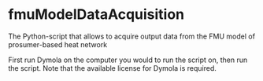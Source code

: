 # fmuModelDataAcquisition
The Python-script that allows to acquire output data from the FMU model of prosumer-based heat network

First run Dymola on the computer you would to run the script on, then run the script. Note that the available license for Dymola is required.